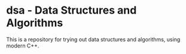 # dsa - Data Structures and Algorithms

This is a repository for trying out data structures and algorithms, using modern C++.

